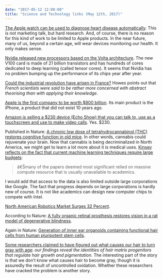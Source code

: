 ```yaml
---
date: "2017-05-12 12:00:00"
title: "Science and Technology links (May 12th, 2017)"
---
```




[The Apple watch can be used to diagnose heart disease automatically](http://www.macworld.com/article/3196132/ios/research-shows-the-apple-watch-can-detect-an-early-sign-of-heart-disease.html). This is not marketing talk, but hard research. And, of course, there is no reason for this kind of work to be limited to Apple products. In the near future, many of us, beyond a certain age, will wear devices monitoring our health. It only makes sense.

[Nvidia released new processors based on the Volta architecture](http://techgage.com/article/gtc-2017-nvidia-announces-volta-holodeck-iray-ai-isaac-robots-lots-of-deep-learning/). The new V100 card is made of 21 billion transistors and has hundreds of cores dedicated to deep learning (called tensor cores). It seems that Nvidia has no problem bumping up the performance of its chips year after year.

[Could the industrial revolution have arisen in France?](https://medium.com/@antonhowes/if-not-britain-where-the-case-for-a-french-industrial-revolution-608547f6e9cd) Howes points out that <em>French scientists were said to be rather more concerned with abstract theorising than with applying their knowledge</em>.

[Apple is the first company to be worth $800 billion](https://www.bloomberg.com/news/articles/2017-05-09/apple-becomes-first-u-s-company-to-cross-800-billion-valuation). Its main product is the iPhone, a product that did not exist 10 years ago.

[Amazon is selling a $230 device (Echo Show) that you can talk to, use as a touchscreen and use to make video calls](https://techcrunch.com/2017/05/09/amazon-unveils-the-230-echo-show-with-a-screen-for-calls-shipping-june-28/). Yes. $230.

Published in Nature: [A chronic low dose of tetrahydrocannabinol (THC) restores cognitive function in old mice](https://www.nature.com/nm/journal/vaop/ncurrent/full/nm.4311.html). In other words, cannabis could rejuvenate your brain. Now that cannabis is being decriminalized in North America, we might get to learn a lot more about it is medical uses.
[Kinsey reflects on the fact that current machine learning techniques require large budgets](https://medium.com/@libbykinsey/iclr2017-deep-thought-vs-exaflops-9f653354737b):

> â€Šmany of the papers deemed most significant relied on massive compute resource that is usually unavailable to academics.

I would add that access to the data is also limited outside large corporations like Google. The fact that progress depends on large corporations is hardly new of course. It is not like academics can design new computer chips to compete with Intel.

[North American Robotics Market Surges 32 Percent](http://www.qualitymag.com/articles/94005-north-american-robotics-market-surges-32-percent-in-unit-volume).

According to Nature: [A fully organic retinal prosthesis restores vision in a rat model of degenerative blindness](http://www.nature.com/nmat/journal/vaop/ncurrent/full/nmat4874.html).

Again in Nature: [Generation of inner ear organoids containing functional hair cells from human pluripotent stem cells](http://www.nature.com/nbt/journal/vaop/ncurrent/full/nbt.3840.html).

[Some researchers claimed to have figured out what causes our hair to turn gray with age](http://genesdev.cshlp.org/content/early/2017/05/02/gad.298703.117.short): <em>our findings reveal the identities of hair matrix progenitors that regulate hair growth and pigmentation</em>. The interesting part of the story is that we don&rsquo;t know what causes hair to become gray, though it is assuredly the result of uncontrolled oxidation. Whether these researchers have cracked the problem is another story.

